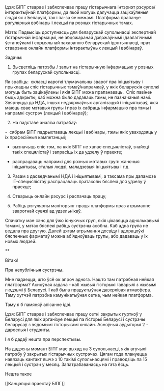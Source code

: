  

Ідэя: БІПГ стварае і забяспечвае працу гістарычнага інтэрнэт рэсурса/інтэрактыўнай платформы, да якой могуць далучацца зацікаўленыя людзі як з Беларусі, так і па-за яе межамі. Платформа прапануе рэгулярныя вэбінары і лекцыі па розных гістарычных тэмах.
  

Мэта: Падвысіць доступнасць для беларускай супольнасці экспертнай гістарычнай інфармацыі, не абцяжаранай дзяржаўнымі ідэалагічнымі ўстаноўкамі і спрыяльнай захаванню беларускай ідэнтычнасці, праз стварэнне онлайн платформы інтэрактыўных лекцый і вэбінараў.
  

Задачы:

1. Высветліць патрэбы / запыт на гістарычную інфармацыю у розных групах беларускай супольнасці.

Як зрабіць: 
скласці кароткі тлумачальны зварот пра ініцыятыву і прыкладны спіс гістарычных тэмаў/напрамкаў, у якіх беларускія суполкі могуць быть зацікаўлены і якія БІПГ можа прапанаваць.  Спіс павінен быць адкрыты, каб можна было дадаваць тэмы, не пазначаныя намі. Звярнуцца да НДА, іншых недзяржаўных арганізацый і ініцыятываў, якія маюць свае мэтавыя групы і праз іх сабраць інфармацыю пра тэмы і напрамкі сустрэч (лекцый і вэбінараў);
  

2. На падставе аналіза патрэбаў:

-  сябрам БІПГ падрыхтаваць лекцыі і вэбінары, тэмы якіх уваходзяць у іх прафесійныя кампетэнцыі;

- вызначыць спіс тэм, па якіх БІПГ не хапае спецыялістаў, знайсці такіх спецялістаў і запрасіць іх да удзелу ў праекте;

- распрацаваць напрамкі для розных мэтавых груп: жаночыя ініцыятывы, сталыя людзі, маладзевыя ініцыятывы і г.д. 
  

3. Разам з дасведчанымі НДА і ініцыятывамі, а таксама пры дапамозе ІТ-спецыялістаў распрацаваць пратаколы бяспекі для удзелу ў праекце;
  

4. Стварыць онлайн рэсурс і распачаць працу;
  

5. Рабіць рэгулярны маніторынг працы платформы праз атрыманне зваротнай сувязі ад удзельнікаў.

  
Спачатку мае сэнс для ўжо існуючых груп, якія цікавяцца аднолькавымі тэмамі, у мэтах бяспекі рабіць сустрэчы асобна. Каб адна група не ведала пра другую. Далей цягам атрымання досвіду і адпрацоўкі бяспечных фарматаў можна аб’ядноўваць групы, або дадаваць у іх новых людзей.

**

Вітаю! 

Пра непублічныя сустрэчы.

Мне падаецца, што ўсё ок апроч аднога. Нашто там патрэбная нейкая платформа? Асноўная задача - каб жывыя гісторыкі гаварылі з жывымі людзьмі ў Беларусі. І каб была прадуктыўная даверлівая атмасфера. Таму хутчэй патрэбна камунікатыўная сетка, чым нейкая платформа.

Таму я б памяняў апісанне ідэі.

Ідэя: БІПГ стварае і забяспечвае працу сеткі закрытых гурткоў у Беларусі для якіх арганізуе лекцыі па гісторыі Беларусі і сустрэчы беларусаў з вядомымі гісторыкамі онлайн. Асноўныя аўдыторыі 2 - дарослыя і студэнты. 

І я б дадаў нешта пра перспектывы.

На дадзены момант БІПГ мае выхад на 3 супольнасці, якія агучылі патрэбу ў закрытых гістарычных сустрэчах. Цягам года плануецца навязаць кантакт яшчэ з 10 такімі супольнасцямі і праводзіць па 15 лекцый і сустрэч  у месяц. Запатрабаванасць на гэта ёсць.

Нешта такое

[[Канцэпцыі праектаў БІПГ]]
